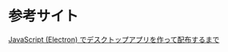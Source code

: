 # 参考サイト

[JavaScript (Electron) でデスクトップアプリを作って配布するまで](https://qiita.com/nyanchu/items/15d514d9b9f87e5c0a29)
